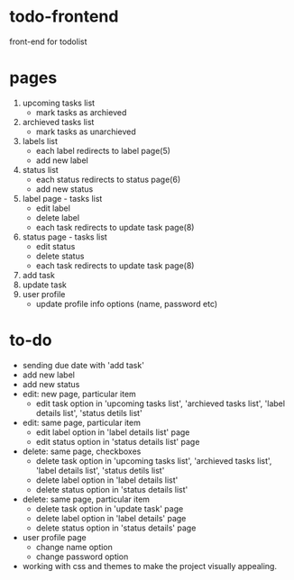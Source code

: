 # todo-frontend
front-end for todolist

# pages
  1. upcoming tasks list
      - mark tasks as archieved
  2. archieved tasks list
      - mark tasks as unarchieved
  3. labels list
      - each label redirects to label page(5)
      - add new label
  4. status list
      - each status redirects to status page(6)
      - add new status
  5. label page - tasks list
      - edit label
      - delete label
      - each task redirects to update task page(8)
  6. status page - tasks list
      - edit status
      - delete status
      - each task redirects to update task page(8)
  7. add task
  8. update task
  9. user profile
      - update profile info options (name, password etc)

# to-do
  - sending due date with 'add task'
  - add new label
  - add new status
  - edit: new page, particular item
    - edit task option in 'upcoming tasks list', 'archieved tasks list', 'label details list', 'status detils list'
  - edit: same page, particular item
    - edit label option in 'label details list' page
    - edit status option in 'status details list' page
  - delete: same page, checkboxes
    - delete task option in 'upcoming tasks list', 'archieved tasks list', 'label details list', 'status detils list'
    - delete label option in 'label details list'
    - delete status option in 'status details list'
  - delete: same page, particular item
    - delete task option in 'update task' page
    - delete label option in 'label details' page
    - delete status option in 'status details' page
  - user profile page
    - change name option
    - change password option
  - working with css and themes to make the project visually appealing.